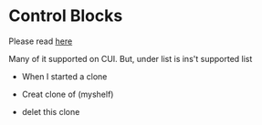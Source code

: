 # Control Blocks

Please read [here](https://en.scratch-wiki.info/wiki/Events_Blocks)

Many of it supported on CUI. But, under list is ins't supported list

* When I started a clone

* Creat clone of (myshelf)

* delet this clone
